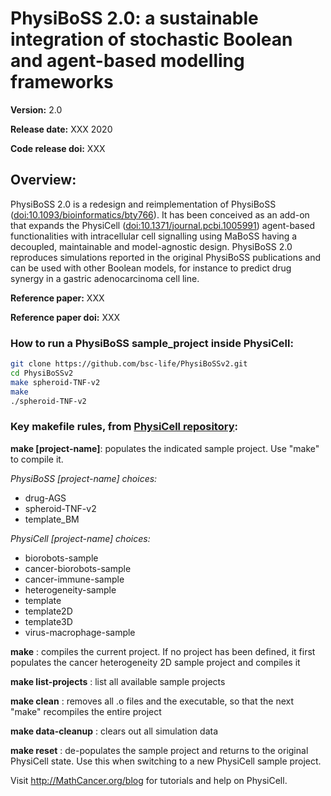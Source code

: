 # PhysiBoSS 2.0: a sustainable integration of stochastic Boolean and agent-based modelling frameworks

**Version:** 2.0

**Release date:** XXX 2020

**Code release doi:** XXX

## Overview: 
PhysiBoSS 2.0 is a redesign and reimplementation of PhysiBoSS ([doi:10.1093/bioinformatics/bty766](https://doi.org/10.1093/bioinformatics/bty766)). It has been conceived as an add-on that expands the PhysiCell ([doi:10.1371/journal.pcbi.1005991](https://dx.doi.org/10.1371/journal.pcbi.1005991)) agent-based functionalities with intracellular cell signalling using MaBoSS having a decoupled, maintainable and model-agnostic design. PhysiBoSS 2.0 reproduces simulations reported in the original PhysiBoSS publications and can be used with other Boolean models, for instance to predict drug synergy in a gastric adenocarcinoma cell line.

**Reference paper:** XXX

**Reference paper doi:** XXX

### How to run a PhysiBoSS sample_project inside PhysiCell:
~~~bash
git clone https://github.com/bsc-life/PhysiBoSSv2.git
cd PhysiBoSSv2
make spheroid-TNF-v2
make 
./spheroid-TNF-v2
~~~

### Key makefile rules, from [PhysiCell repository](https://github.com/MathCancer/PhysiCell):

**make \[project-name\]**: populates the indicated sample project. Use "make" to compile it. 

*PhysiBoSS \[project-name\] choices:*
- drug-AGS
- spheroid-TNF-v2
- template_BM

*PhysiCell \[project-name\] choices:*
- biorobots-sample
- cancer-biorobots-sample
- cancer-immune-sample 
- heterogeneity-sample
- template
- template2D
- template3D
- virus-macrophage-sample

**make** : compiles the current project. If no project has been defined, it first populates the cancer heterogeneity 2D sample project and compiles it 

**make list-projects** : list all available sample projects 

**make clean** : removes all .o files and the executable, so that the next "make" recompiles the entire project 

**make data-cleanup** : clears out all simulation data 

**make reset** : de-populates the sample project and returns to the original PhysiCell state. Use this when switching to a new PhysiCell sample project. 

Visit http://MathCancer.org/blog for tutorials and help on PhysiCell.

